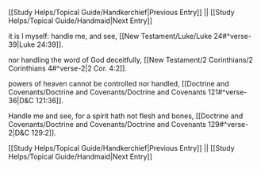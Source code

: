 [[Study Helps/Topical Guide/Handkerchief|Previous Entry]]  ||  [[Study Helps/Topical Guide/Handmaid|Next Entry]]

 it is I myself: handle me, and see, [[New Testament/Luke/Luke 24#^verse-39|Luke 24:39]].

 nor handling the word of God deceitfully, [[New Testament/2 Corinthians/2 Corinthians 4#^verse-2|2 Cor. 4:2]].

 powers of heaven cannot be controlled nor handled, [[Doctrine and Covenants/Doctrine and Covenants/Doctrine and Covenants 121#^verse-36|D&C 121:36]].

 Handle me and see, for a spirit hath not flesh and bones, [[Doctrine and Covenants/Doctrine and Covenants/Doctrine and Covenants 129#^verse-2|D&C 129:2]].

[[Study Helps/Topical Guide/Handkerchief|Previous Entry]]  ||  [[Study Helps/Topical Guide/Handmaid|Next Entry]]